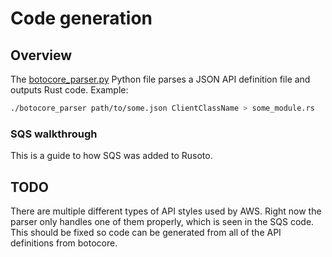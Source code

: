 # Code generation

## Overview

The [botocore_parser.py](botocore_parser.py) Python file parses a JSON API definition
file and outputs Rust code.  Example:

```bash
./botocore_parser path/to/some.json ClientClassName > some_module.rs
```

### SQS walkthrough

This is a guide to how SQS was added to Rusoto.  

## TODO

There are multiple different types of API styles used by AWS.  Right now the parser
only handles one of them properly, which is seen in the SQS code.  This should be
fixed so code can be generated from all of the API definitions from botocore.
